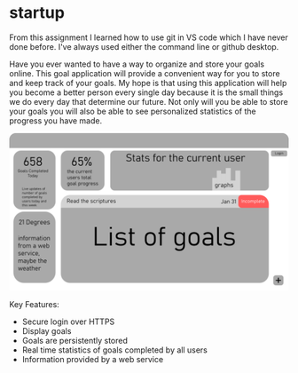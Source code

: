 # startup

From this assignment I learned how to use git in VS code which I have never done before. I've always used either the command line or github desktop.

Have you ever wanted to have a way to organize and store your goals online. This goal application will provide a convenient way for you to
store and keep track of your goals. My hope is that using this application will help you become a better person every single day because it
is the small things we do every day that determine our future. Not only will you be able to store your goals you will also be able to see
personalized statistics of the progress you have made.

![Design for a simple goal application](startup_design.png)

Key Features:

- Secure login over HTTPS
- Display goals
- Goals are persistently stored
- Real time statistics of goals completed by all users
- Information provided by a web service
